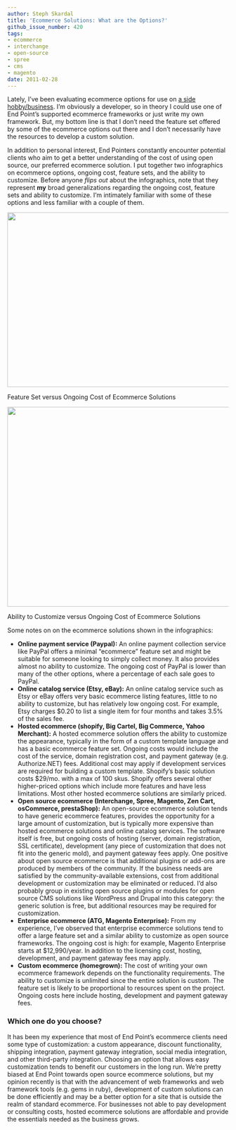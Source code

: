 ```yaml
---
author: Steph Skardal
title: 'Ecommerce Solutions: What are the Options?'
github_issue_number: 420
tags:
- ecommerce
- interchange
- open-source
- spree
- cms
- magento
date: 2011-02-28
---
```


Lately, I’ve been evaluating ecommerce options for use on [a side hobby/business](http://stephskardal.com/). I’m obviously a developer, so in theory I could use one of End Point’s supported ecommerce frameworks or just write my own framework. But, my bottom line is that I don’t need the feature set offered by some of the ecommerce options out there and I don’t necessarily have the resources to develop a custom solution.

In addition to personal interest, End Pointers constantly encounter potential clients who aim to get a better understanding of the cost of using open source, our preferred ecommerce solution. I put together two infographics on ecommerce options, ongoing cost, feature sets, and the ability to customize. Before anyone *flips out* about the infographics, note that they represent **my** broad generalizations regarding the ongoing cost, feature sets and ability to customize. I’m intimately familiar with some of these options and less familiar with a couple of them.

<a href="/blog/2011/02/ecommerce-solutions-options/image-0-big.png" onblur="try {parent.deselectBloggerImageGracefully();} catch(e) {}"><img alt="" border="0" id="BLOGGER_PHOTO_ID_5579241277111917426" src="/blog/2011/02/ecommerce-solutions-options/image-0.png" style="display:block; margin:0px auto 10px; text-align:center;cursor:pointer; cursor:hand;width: 561px; height: 397px;"/></a>

Feature Set versus Ongoing Cost of Ecommerce Solutions

<a href="/blog/2011/02/ecommerce-solutions-options/image-1-big.png" onblur="try {parent.deselectBloggerImageGracefully();} catch(e) {}"><img alt="" border="0" id="BLOGGER_PHOTO_ID_5579241280123454690" src="/blog/2011/02/ecommerce-solutions-options/image-1.png" style="display:block; margin:0px auto 10px; text-align:center;cursor:pointer; cursor:hand;width: 665px; height: 454px;"/></a>

Ability to Customize versus Ongoing Cost of Ecommerce Solutions

Some notes on on the ecommerce solutions shown in the infographics:

- **Online payment service (Paypal):** An online payment collection service like PayPal offers a minimal “ecommerce” feature set and might be suitable for someone looking to simply collect money. It also provides almost no ability to customize. The ongoing cost of PayPal is lower than many of the other options, where a percentage of each sale goes to PayPal.
- **Online catalog service (Etsy, eBay):** An online catalog service such as Etsy or eBay offers very basic ecommerce listing features, little to no ability to customize, but has relatively low ongoing cost. For example, Etsy charges $0.20 to list a single item for four months and takes 3.5% of the sales fee.
- **Hosted ecommerce (shopify, Big Cartel, Big Commerce, Yahoo Merchant):** A hosted ecommerce solution offers the ability to customize the appearance, typically in the form of a custom template language and has a basic ecommerce feature set. Ongoing costs would include the cost of the service, domain registration cost, and payment gateway (e.g. Authorize.NET) fees. Additional cost may apply if development services are required for building a custom template. Shopify’s basic solution costs $29/mo. with a max of 100 skus. Shopify offers several other higher-priced options which include more features and have less limitations. Most other hosted ecommerce solutions are similarly priced.
- **Open source ecommerce (Interchange, Spree, Magento, Zen Cart, osCommerce, prestaShop):** An open-source ecommerce solution tends to have generic ecommerce features, provides the opportunity for a large amount of customization, but is typically more expensive than hosted ecommerce solutions and online catalog services. The software itself is free, but ongoing costs of hosting (server, domain registration, SSL certificate), development (any piece of customization that does not fit into the generic mold), and payment gateway fees apply. One positive about open source ecommerce is that additional plugins or add-ons are produced by members of the community. If the business needs are satisfied by the community-available extensions, cost from additional development or customization may be eliminated or reduced. I’d also probably group in existing open source plugins or modules for open source CMS solutions like WordPress and Drupal into this category: the generic solution is free, but additional resources may be required for customization.
- **Enterprise ecommerce (ATG, Magento Enterprise):** From my experience, I’ve observed that enterprise ecommerce solutions tend to offer a large feature set and a similar ability to customize as open source frameworks. The ongoing cost is high: for example, Magento Enterprise starts at $12,990/year. In addition to the licensing cost, hosting, development, and payment gateway fees may apply.
- **Custom ecommerce (homegrown):** The cost of writing your own ecommerce framework depends on the functionality requirements. The ability to customize is unlimited since the entire solution is custom. The feature set is likely to be proportional to resources spent on the project. Ongoing costs here include hosting, development and payment gateway fees.

### Which one do you choose?

It has been my experience that most of End Point’s ecommerce clients need some type of customization: a custom appearance, discount functionality, shipping integration, payment gateway integration, social media integration, and other third-party integration. Choosing an option that allows easy customization tends to benefit our customers in the long run. We’re pretty biased at End Point towards open source ecommerce solutions, but my opinion recently is that with the advancement of web frameworks and web framework tools (e.g. gems in ruby), development of custom solutions can be done efficiently and may be a better option for a site that is outside the realm of standard ecommerce. For businesses not able to pay development or consulting costs, hosted ecommerce solutions are affordable and provide the essentials needed as the business grows.

